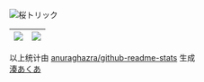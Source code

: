 ![桜トリック](https://i0.hdslb.com/bfs/space/495f0c82b2141fa4ba781b5ce88b13050b27ede0.png@2200w_400h_1o.webp)

|<img align="center" src="https://github-readme-stats.vercel.app/api?username=ZjzMisaka&show_icons=true&theme=default&locale=cn&include_all_commits=true&hide_border=true"/>|<img align="center" src="https://github-readme-stats.vercel.app/api/top-langs/?username=ZjzMisaka&show_icons=true&theme=default&locale=cn&include_all_commits=true&hide_border=true"/>|
| ------------- | ------------- |

以上统计由 [anuraghazra/github-readme-stats](https://github.com/anuraghazra/github-readme-stats) 生成  
[湊あくあ](https://www.namanime.com/upload/2020/0722/1.jpg)
